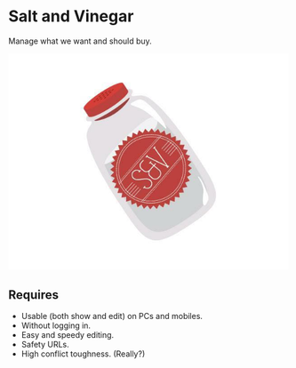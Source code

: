 # Salt and Vinegar

Manage what we want and should buy.

![](public/logo-on-the-bottole.jpg)

## Requires

* Usable (both show and edit) on PCs and mobiles.
* Without logging in.
* Easy and speedy editing.
* Safety URLs.
* High conflict toughness. (Really?)

